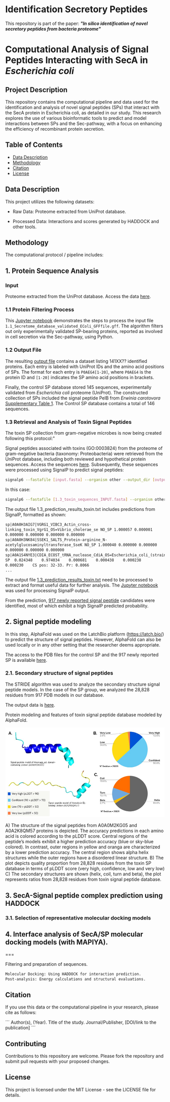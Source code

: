 # Identification Secretory Peptides
This repository is part of the paper: ***"In silico identification of novel secretory peptides from bacteria proteome"***


# Computational Analysis of Signal Peptides Interacting with SecA in *Escherichia coli*

## Project Description
This repository contains the computational pipeline and data used for the identification and analysis of novel signal peptides (SPs) that interact with the SecA protein in Escherichia coli, as detailed in our study. This research explores the use of various bioinformatic tools to predict and model interactions between SPs and the Sec-pathway, with a focus on enhancing the efficiency of recombinant protein secretion.

## Table of Contents

- [Data Description](#data-description)
- [Methodology](#methodology)
- [Citation](#citation)
- [License](#license)

## Data Description
This project utilizes the following datasets:

- Raw Data: Proteome extracted from UniProt database.

- Processed Data: Interactions and scores generated by HADDOCK and other tools.


## Methodology

The computational protocol / pipeline includes:

## 1. Protein Sequence Analysis

### Input
Proteome extracted from the UniProt database. Access the data [here](https://doi.org/10.5281/zenodo.10971817).

### 1.1 Protein Filtering Process
This [Jupyter notebook](/notebooks/1.2_Proteome_analysis_Sec_pathway_positionformatting.ipynb) demonstrates the steps to process the input file `1.1_Secretome_database_validated_EColi_GFFfile.gff`. The algorithm filters out only experimentally validated SP-bearing proteins, reported as involved in cell secretion via the Sec-pathway, using Python.

### 1.2 Output File
The resulting [output file](/data/1.2_Input_for_uniprot_IDmapping.txt) contains a dataset listing 141XX?? identified proteins. Each entry is labeled with UniProt IDs and the amino acid positions of SPs. The format for each entry is `P0AEG4[1-20]`, where `P0AEG4` is the protein ID and `[1-20]` indicates the SP amino acid positions in brackets.

Finally, the control SP database stored 145 sequences, experimentally validated from *Escherichia coli* proteome (UniProt). The constructed collection of SPs included the signal peptide PelB from *Erwinia carotovora* [Supplementary Table 1](/outputs/SupplementaryTable1_SignalPeptides_with_experimental_evidence.xlsx). The Control SP database contains a total of 146 sequences.


### 1.3 Retrieval and Analysis of Toxin Signal Peptides

The toxin SP collection from gram-negative microbes is now being created following this protocol:"

Signal peptides associated with toxins (GO:0003824) from the proteome of gram-negative bacteria (taxonomy: Proteobacteria) were retrieved from the UniProt database, including both reviewed and hypothetical protein sequences. Access the sequences [here](https://doi.org/10.5281/zenodo.10971817). Subsequently, these sequences were processed using SignalP to predict signal peptides:

```bash
signalp6 --fastafile [input.fasta] --organism other --output_dir [outputDir] --format txt --mode fasta
```
In this case:

```bash
signalp6 --fastafile [1.3_toxin_sequences_INPUT.fasta] --organism other --output_dir [Results_toxin/] --format txt --mode fasta
```


The output file 1.3_prediction_results_toxin.txt includes predictions from SignalP, formatted as shown:

```
sp|A0A0H3AIG7|VGRG1_VIBC3_Actin_cross-linking_toxin_VgrG1_OS=Vibrio_cholerae_se NO_SP 1.000057 0.000001 0.000000 0.000000 0.000000 0.000000
sp|A0A0H3NK84|SSEK1_SALTS_Protein-arginine_N-acetylglucosaminyltransferase_SseK NO_SP 1.000040 0.000000 0.000000 0.000000 0.000000 0.000000
sp|A0A1S4NYE3|CDIA_ECOST_tRNA_nuclease_CdiA_OS=Escherichia_coli_(strain_STEC_O3	SP	0.024348	0.974034	0.000681	0.000438	0.000238	0.000230	CS pos: 32-33. Pr: 0.8066
...
```

The output file [1.3_prediction_results_toxin.txt](https://doi.org/10.5281/zenodo.10971817) need to be processed to extract and format useful data for further analysis. The [Jupyter notebook](/notebooks/1.3_ToxinPeptideDatabase_Generation_fromSignalP.ipynb) was used for processing SignalP output.

From the prediction, [917 newly reported signal peptide](/outputs/SupplementaryTable2.xlsx) candidates were identified, most of which exhibit a high SignalP predicted probability.



## 2. Signal peptide modeling

In this step, AlphaFold was used on the LatchBio platform (https://latch.bio/) to predict the structure of signal peptides. However, AlphaFold can also be used locally or in any other setting that the researcher deems appropriate.

The access to the PDB files for the control SP and the 917 newly reported SP is available [here](https://doi.org/10.5281/zenodo.10971817).

### 2.1.	Secondary structure of signal peptides

The STRIDE algorithm was used to analyze the secondary structure signal peptide models. In the case of the SP group, we analyzed the 28,828 residues from 917 PDB models in our database. 

The output data is [here](https://doi.org/10.5281/zenodo.10971817).

Protein modeling and features of toxin signal peptide database modeled by AlphaFold.

![Fig2](/data/Fig2.JPG)

A) The structure of the signal peptides from A0A0M2KG05 and A0A2K8QM57 proteins is depicted. The accuracy predictions in each amino acid is colored according to the pLDDT score. Central regions of the peptide’s models exhibit a higher prediction accuracy (blue or sky-blue colored). In contrast, outer regions in yellow and oranga are characterized by a lower prediction accuracy. The central region shows alpha helix structures while the outer regions have a disordered linear structure. B) The plot depicts quality proportion from 28,828 residues from the toxin SP database in terms of pLDDT score (very high, confidence, low and very low) C) The secondary structures are shown (helix, coil, turn and beta), the plot represents ratios from 28,828 residues from toxin signal peptide database. 

## 3. SecA-Signal peptide complex prediction using HADDOCK

### 3.1.	Selection of representative molecular docking models


## 4.	Interface analysis of SecA/SP molecular docking models (with MAPIYA).




===

Filtering and preparation of sequences.

    Molecular Docking: Using HADDOCK for interaction prediction.
    Post-analysis: Energy calculations and structural evaluations.


## Citation

If you use this data or the computational pipeline in your research, please cite as follows:

´´´
Author(s), (Year). Title of the study. Journal/Publisher, [DOI/link to the publication]
´´´

## Contributing

Contributions to this repository are welcome. Please fork the repository and submit pull requests with your proposed changes.

## License

This project is licensed under the MIT License - see the LICENSE file for details.


